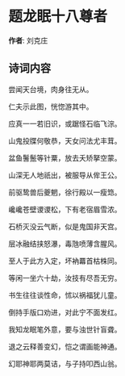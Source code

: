 # 题龙眠十八尊者

**作者**: 刘克庄

## 诗词内容

尝闻天台境，肉身往无从。

仁夫示此图，恍惚游其中。

应真一一若旧识，或踞怪石临飞淙。

山鬼投牒何敬恭，天女问法尤丰茸。

盆鱼鬐鬛等针粟，放去夭矫拏空蒙。

山深无人地祇出，被服导从侔王公。

前驱鸷兽后夔魍，徐行殿以一瘦筇。

巉巉苍壁谡谡松，下有老宿眉雪浓。

石桥灭没云气断，似是鬼国非天宫。

层冰融结挟怒瀑，毒虺喷薄含腥风。

至人于此方入定，坏衲羃首枯株同。

等闲一坐六十劫，汝技有尽吾无穷。

书生往往谈性命，怵以祸福犹儿童。

倒持手版口劝进，对此宁不面发红。

我知龙眠笔外意，要与浊世针盲聋。

退之云释善变幻，恺之谓画能神通。

幻耶神耶两莫诘，与子持叩西山翁。


